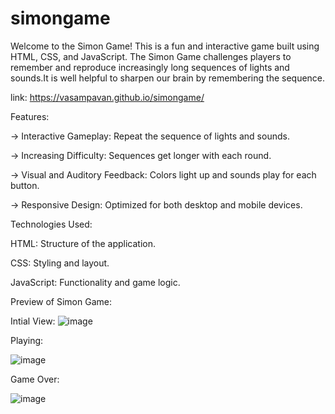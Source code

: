 # simongame

Welcome to the Simon Game! This is a fun and interactive game built using HTML, CSS, and JavaScript. The Simon Game challenges players to remember and reproduce increasingly long sequences of lights and sounds.It is well helpful to sharpen our brain by remembering the sequence.

link: https://vasampavan.github.io/simongame/

Features:

-> Interactive Gameplay: Repeat the sequence of lights and sounds.

-> Increasing Difficulty: Sequences get longer with each round.

-> Visual and Auditory Feedback: Colors light up and sounds play for each button.

-> Responsive Design: Optimized for both desktop and mobile devices.


Technologies Used:

HTML: Structure of the application.

CSS: Styling and layout.

JavaScript: Functionality and game logic.

Preview of Simon Game:

Intial View:
![image](https://github.com/vasampavan/simongame/assets/162179032/5d55d0bd-95bf-4ae7-a0a1-54ac0794d156)

Playing:

![image](https://github.com/vasampavan/simongame/assets/162179032/86f8a727-62b0-47a1-93db-49ec951cc91b)


Game Over:

![image](https://github.com/vasampavan/simongame/assets/162179032/02b7f770-a512-42c2-9e7a-ca92b7b042f0)
